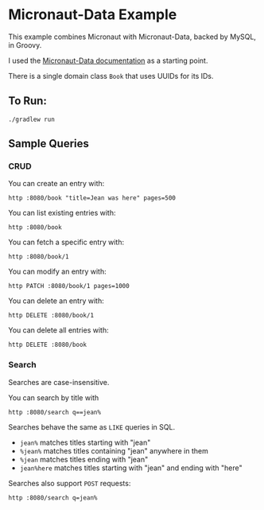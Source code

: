 # Micronaut-Data Example

This example combines Micronaut with Micronaut-Data, backed by MySQL, in Groovy.

I used the [Micronaut-Data documentation](https://micronaut-projects.github.io/micronaut-data/snapshot/guide/)
as a starting point.

There is a single domain class `Book` that uses UUIDs for its IDs.

## To Run:

    ./gradlew run

##  Sample Queries

### CRUD

You can create an entry with:

    http :8080/book "title=Jean was here" pages=500

You can list existing entries with:

    http :8080/book

You can fetch a specific entry with:

    http :8080/book/1

You can modify an entry with:

    http PATCH :8080/book/1 pages=1000

You can delete an entry with:

    http DELETE :8080/book/1

You can delete all entries with:

    http DELETE :8080/book

### Search

Searches are case-insensitive.

You can search by title with

    http :8080/search q==jean%

Searches behave the same as `LIKE` queries in SQL.

* `jean%` matches titles starting with "jean"
* `%jean%` matches titles containing "jean" anywhere in them
* `%jean` matches titles ending with "jean"
* `jean%here` matches titles starting with "jean" and ending with "here"

Searches also support `POST` requests:

    http :8080/search q=jean%
